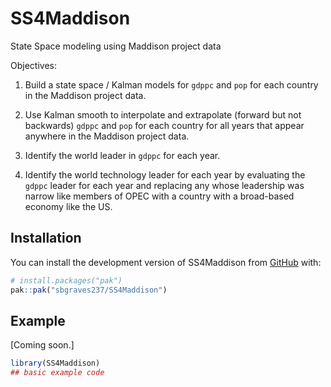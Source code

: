 
<!-- README.md is generated from README.Rmd. Please edit that file -->

# SS4Maddison

<!-- badges: start -->

<!-- badges: end -->

State Space modeling using Maddison project data

Objectives:

1.  Build a state space / Kalman models for `gdppc` and `pop` for each
    country in the Maddison project data.

2.  Use Kalman smooth to interpolate and extrapolate (forward but not
    backwards) `gdppc` and `pop` for each country for all years that
    appear anywhere in the Maddison project data.

3.  Identify the world leader in `gdppc` for each year.

4.  Identify the world technology leader for each year by evaluating the
    `gdppc` leader for each year and replacing any whose leadership was
    narrow like members of OPEC with a country with a broad-based
    economy like the US.

## Installation

You can install the development version of SS4Maddison from
[GitHub](https://github.com/) with:

``` r
# install.packages("pak")
pak::pak("sbgraves237/SS4Maddison")
```

## Example

\[Coming soon.\]
<!--This is a basic example which shows you how to solve a common problem:-->

``` r
library(SS4Maddison)
## basic example code
```
